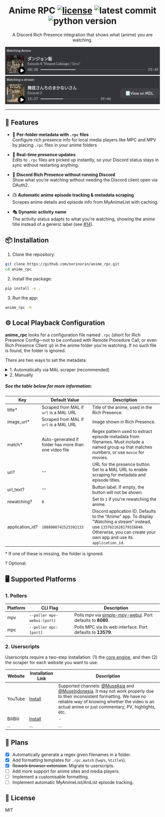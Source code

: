 <h1 align="center">
  Anime RPC
  <a href="LICENSE"><img alt="license" src="https://img.shields.io/badge/License-MIT-yellow.svg" /></a>
  <a><img alt="latest commit" src="https://img.shields.io/github/last-commit/norinorin/anime_rpc/main" /></a>
  <a><img alt="python version" src="https://img.shields.io/badge/python->=3.10-blue.svg" /></a>
</h1>

<p align="center">
  A Discord Rich Presence integration that shows what (anime) you are watching.
</p>

<p align="center">
  <img alt="anime rich presence" src="assets/docs/anime.png" />
  <img alt="generic stream rich presence" src="assets/docs/generic.png">
</p>

---

## 🚀 Features

- 📂 **Per-folder metadata with `.rpc` files**  
  Configure rich presence info for local media players like MPC and MPV by placing `.rpc` files in your anime folders

- 🔄 **Real-time presence updates**  
  Edits to `.rpc` files are picked up instantly, so your Discord status stays in sync without restarting anything.

- 🎉 **Discord Rich Presence without running Discord**  
  Show what you’re watching without needing the Discord client open via OAuth2.

- 📺 **Automatic anime episode tracking & metadata scraping**  
  Scrapes anime details and episode info from MyAnimeList with caching.

- 🎭 **Dynamic activity name**  
  The activity status adapts to what you’re watching, showing the anime title instead of a generic label (see [#14](https://github.com/norinorin/anime_rpc/pull/14)).

## 📦 Installation

1. Clone the repository:

```sh
git clone https://github.com/norinorin/anime_rpc.git
cd anime_rpc
```

2. Install the package:

```sh
pip install -e .
```

3. Run the app:

```sh
anime_rpc -h
```

## ⚙️ Local Playback Configuration

**anime_rpc** looks for a configuration file named `.rpc` (short for Rich Presence Config—not to be confused with Remote Procedure Call, or even Rich Presence Client :p) in the anime folder you're watching. If no such file is found, the folder is ignored.

There are two ways to set the metadata:

<details>

<summary>1. Automatically via MAL scraper (recommended)</summary>

---

To use the scraper, you only need to set the `url` key to the respective MAL page. This will automatically get the title, image URL, and episode titles (if run using `--fetch-episode-titles`) for the presence.

```env
# rpc.config
url=MAL_URL_HERE
```

---

</details>

<details>

<summary>2. Manually</summary>

---

Refer to [the example config](example.rpc) to get started.

---

</details>

##### See the table below for more information:

| Key             | Default Value                                         | Description                                                                                                                                                                                  |
| --------------- | ----------------------------------------------------- | -------------------------------------------------------------------------------------------------------------------------------------------------------------------------------------------- |
| title\*         | Scraped from MAL if `url` is a MAL URL                | Title of the anime, used in the Rich Presence.                                                                                                                                               |
| image_url\*     | Scraped from MAL if `url` is a MAL URL                | Image shown in Rich Presence.                                                                                                                                                                |
| match\*         | Auto-generated if folder has more than one video file | Regex pattern used to extract episode metadata from filenames. Must include a named group `ep` that matches numbers, or use `movie` for movies.                                              |
| url?            | `""`                                                  | URL for the presence button. Set to a MAL URL to enable scraping for metadata and episode titles.                                                                                            |
| url_text?       | `""`                                                  | Button label. If empty, the button will not be shown.                                                                                                                                        |
| rewatching?     | `0`                                                   | Set to `1` if you're rewatching the anime.                                                                                                                                                   |
| application_id? | `1088900742523392133`                                 | Discord application ID. Defaults to the "Anime" app. To display "Watching a stream" instead, use `1337621628179316848`. Otherwise, you can create your own app and use its `application_id`. |

\* If one of these is missing, the folder is ignored.

? Optional.

## 🖥️ Supported Platforms

### 1. Pollers

| Platform | CLI Flag                    | Description                                                                                                    |
| -------- | --------------------------- | -------------------------------------------------------------------------------------------------------------- |
| mpv      | `--poller mpv-webui:[port]` | Polls mpv via [simple-mpv-webui](https://github.com/open-dynaMIX/simple-mpv-webui). Port defaults to **8080**. |
| mpc      | `--poller mpc:[port]`       | Polls MPC via its web interface. Port defaults to **13579**.                                                   |

### 2. Userscripts

Userscripts require a two-step installation: (1) the [core engine](https://raw.githubusercontent.com/norinorin/anime_rpc/refs/heads/main/userscripts/core.user.js), and then (2) the scraper for each website you want to use:

| Website  | Installation Link                                                                                                      | Description                                                                                                                                                                                                                                                                                                      |
| -------- | ---------------------------------------------------------------------------------------------------------------------- | ---------------------------------------------------------------------------------------------------------------------------------------------------------------------------------------------------------------------------------------------------------------------------------------------------------------- |
| YouTube  | [Install](https://raw.githubusercontent.com/norinorin/anime_rpc/refs/heads/main/userscripts/services/youtube.user.js)  | Supported channels: [@MuseAsia](https://www.youtube.com/@MuseAsia) and [@MuseIndonesia](https://www.youtube.com/@MuseIndonesia). It may not work properly due to their inconsistent formatting. We have no reliable way of knowing whether the video is an actual anime or just commentary, PV, highlights, etc. |
| BiliBili | [Install](https://raw.githubusercontent.com/norinorin/anime_rpc/refs/heads/main/userscripts/services/bilibili.user.js) | -                                                                                                                                                                                                                                                                                                                |
| ...      | ...                                                                                                                    | ...                                                                                                                                                                                                                                                                                                              |

## 📅 Plans

- [x] Automatically generate a regex given filenames in a folder.
- [x] Add formatting templates for `.rpc.match` (`%ep%`, `%title%`).
- [x] ~~Rework browser extension.~~ Migrate to userscripts.
- [ ] Add more support for anime sites and media players.
- [ ] Implement a customisable formatting.
- [ ] Implement automatic MyAnimeList/AniList episode tracking.

## 📝 License

MIT
